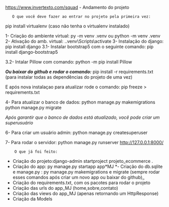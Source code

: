 https://www.invertexto.com/squad - Andamento do projeto

       O que você deve fazer ao entrar no projeto pela primeira vez:

pip install virtualenv (caso não tenha o virtualenv instalado)

1- Criação do ambiente virtual: py -m venv .venv ou python -m venv .venv
2- Ativação do amb. virtual: .\.venv\Scripts\activate
3- Instalação do django: pip install django
3.1- Instalar bootstrap5 com o seguinte comando:
pip install django-bootstrap5

3.2- Intalar Pillow com comando:
python -m pip install Pillow

***Ou baixar do github e rodar o comando:***
pip install -r requirements.txt (para instalar todas as dependências do projeto de uma vez)

E após nova instalaçao para atualizar rode o comando:
pip freeze > requirements.txt

4- Para atualizar o banco de dados:
python manage.py makemigrations
python manage.py migrate

_Após garantir que o banco de dados está atualizado, você pode criar um superusuário_

6- Para criar um usuário admin:
python manage.py createsuperuser

7- Para rodar o servidor:
python manage.py runserver
http://127.0.0.1:8000/

        O que já foi feito:

- Criação do projeto:django-admin startproject projeto_ecommerce .
- Criação do app: py manage.py startapp app*MJ
  *- Criação do db.sqlite e manage.py : py manage.py makemigrations e migrate (sempre rodar esses comandos após criar um novo app ou baixar do github)\_
- Criação do requirements.txt, com os pacotes para rodar o projeto
- Criação das urls do app_MJ (home,sobre,contato)
- Criação das views do app_MJ (apenas retornando um HttpResponse)
- Criação da Models
